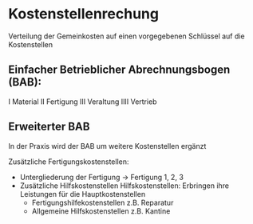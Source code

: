 # Kostenstellenrechung 

Verteilung der Gemeinkosten auf einen vorgegebenen Schlüssel auf die Kostenstellen

## Einfacher Betrieblicher Abrechnungsbogen (BAB):

I Material
II Fertigung
III Veraltung
IIII Vertrieb

## Erweiterter BAB

In der Praxis wird der BAB um weitere Kostenstellen ergänzt

Zusätzliche Fertigungskostenstellen:

- Untergliederung der Fertigung 
  -> Fertigung 1, 2, 3
- Zusätzliche Hilfskostenstellen
  Hilfskostenstellen: Erbringen ihre Leistungen für die Hauptkostenstellen
  - Fertigungshilfekostenstellen
    z.B. Reparatur
  - Allgemeine Hilfskostenstellen
    z.B. Kantine

